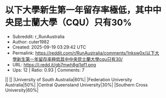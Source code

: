 # 以下大學新生第一年留存率極低，其中中央昆士蘭大學（CQU）只有30%

- Subreddit: r_RunAustralia
- Author: cuter1982
- Created: 2025-09-19 03:29:42 UTC
- Permalink: https://reddit.com/r/RunAustralia/comments/1nksw0x/以下大學新生第一年留存率極低其中中央昆士蘭大學cqu只有30/
- URL: https://i.redd.it/gb7mwh8gj1qf1.png
- Ups: 12 | Ratio: 0.93 | Comments: 7


\|\| \|\| \|University of South Australia\|60%\| \|Federation University
Australia\|50%\| \|Central Queensland University\|30%\| \|Southern Cross
University\|60%\|

